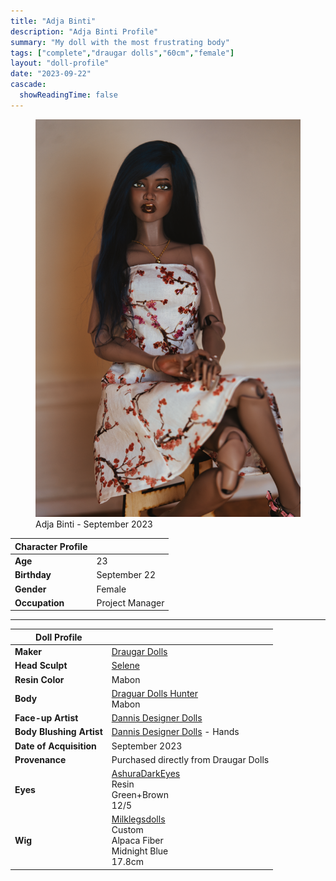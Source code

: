 ```yaml
---
title: "Adja Binti"
description: "Adja Binti Profile"
summary: "My doll with the most frustrating body"
tags: ["complete","draugar dolls","60cm","female"]
layout: "doll-profile"
date: "2023-09-22"
cascade:
  showReadingTime: false
---
```


<div class="flex gap-4 flex-row flex-wrap">
  <div><figure><img src="adja-sitting.png" class="doll-profile-img" alt="A Black female doll with long straight dark blue hair in a plum blossom dress sitting with one leg crossed over the other on a wooden stool." width="500"><figcaption>Adja Binti - September 2023</figcaption></figure> </div>
  <div>

| Character Profile | |
| ----- | ---|
| **Age** | 23 |
| **Birthday** | September 22 |
| **Gender** | Female |
| **Occupation** | Project Manager |

---

| Doll Profile | |
| ----- | ---|
| **Maker** | [Draugar Dolls](https://draugardolls.com/) |
| **Head Sculpt** | [Selene](https://draugardolls.com/selene/) |
| **Resin Color** | Mabon |
| **Body** | [Draguar Dolls Hunter](https://draugardolls.com/preorders-hg/)<br> Mabon |
| **Face-up Artist** | [Dannis Designer Dolls](https://www.instagram.com/dannisdesignerdolls/) |
| **Body Blushing Artist** | [Dannis Designer Dolls](https://www.instagram.com/dannisdesignerdolls/) - Hands|
| **Date of Acquisition** | September 2023 |
| **Provenance** | Purchased directly from Draugar Dolls |
| **Eyes** | [AshuraDarkEyes](https://www.etsy.com/shop/ashuradarkeyes) <br> Resin <br> Green+Brown <br> 12/5 |
| **Wig** | [Milklegsdolls](https://www.instagram.com/milklegsdolls/) <br> Custom <br> Alpaca Fiber <br> Midnight Blue <br> 17.8cm  |

  </div>
</div>